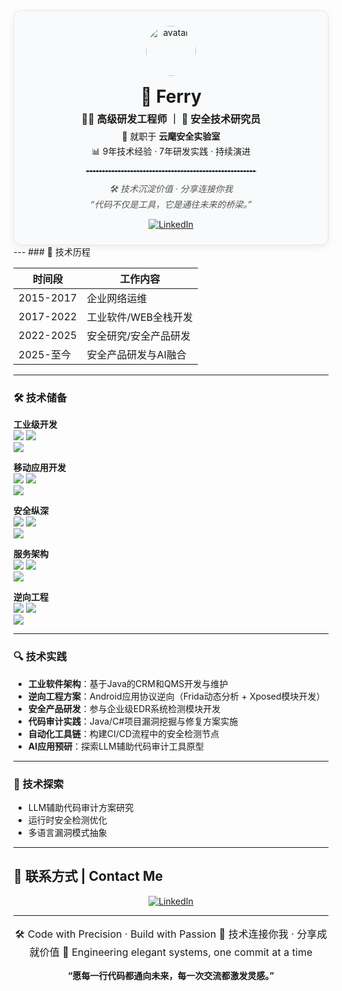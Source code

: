 <div align="center" style="border:1px solid #e5e7eb; border-radius:12px; padding:24px; max-width:600px; margin:auto; background-color:#f9fafb; box-shadow: 0 4px 12px rgba(0,0,0,0.06);">

  <img src="https://cdn-icons-png.flaticon.com/512/3135/3135715.png" alt="avatar" width="80" style="border-radius:50%; margin-bottom:16px;">

  <h2 style="font-size:28px; margin:0;">🚀 Ferry</h2>

  <p style="font-size:16px; font-weight:bold; margin:6px 0;">👨‍💻 高级研发工程师 ｜ 🔐 安全技术研究员</p>
  
  <p style="margin:4px 0;">🏢 就职于 <strong>云麾安全实验室</strong></p>
  <p style="margin:4px 0;">📊 9年技术经验 · 7年研发实践 · 持续演进</p>

  <hr style="width:60%; border:1px dashed #d1d5db; margin:16px auto;">

  <p style="font-style:italic; color:#555;">
    🛠️ 技术沉淀价值 · 分享连接你我 <br>
    “代码不仅是工具，它是通往未来的桥梁。”
  </p>

  <a href="https://linkedin.com/in/YourLinkedIn" target="_blank">
    <img src="https://img.shields.io/badge/LinkedIn-职业档案-0077B5?style=for-the-badge&logo=linkedin&logoColor=white" alt="LinkedIn">
  </a>

</div>
---
### 📆 技术历程

| 时间段      | 工作内容                     |
|-------------|----------------------------|
| 2015-2017   | 企业网络运维       |
| 2017-2022   | 工业软件/WEB全栈开发  |
| 2022-2025   | 安全研究/安全产品研发        |
| 2025-至今   | 安全产品研发与AI融合         |

---
### 🛠️ 技术储备

**工业级开发**  
<img src="https://img.shields.io/badge/C%2B%2B-MFC架构-00599C?logo=c%2B%2B"> 
<img src="https://img.shields.io/badge/C%23-WPF企业应用-239120?logo=c-sharp">  
<img src="https://img.shields.io/badge/JavaEE-分布式系统-ED8B00?logo=openjdk">

**移动应用开发**  
<img src="https://img.shields.io/badge/Android_原生-高性能组件-3DDC84?logo=android"> 
<img src="https://img.shields.io/badge/iOS_原生-ObjectiveC开发-0A84FF?logo=apple">  
<img src="https://img.shields.io/badge/UniApp-跨端架构-FF6A00?logo=uniapp">

**安全纵深**  
<img src="https://img.shields.io/badge/Xposed-系统级Hook-0078D4?logo=xposed"> 
<img src="https://img.shields.io/badge/Frida-运行时插桩-8A2BE2?logo=frida">  
<img src="https://img.shields.io/badge/ARM_逆向-协议解析-0096D6">

**服务架构**  
<img src="https://img.shields.io/badge/SpringCloud-微服务治理-6DB33F?logo=springcloud"> 
<img src="https://img.shields.io/badge/Redis-高并发缓存-DC382D?logo=redis">  
<img src="https://img.shields.io/badge/Kafka-亿级消息流-231F20?logo=apachekafka">

**逆向工程**  
<img src="https://img.shields.io/badge/IDA_Pro-二进制分析-000000?logo=hexo"> 
<img src="https://img.shields.io/badge/JADX-深度逆向-3DDC84">  
<img src="https://img.shields.io/badge/LLDB-动态调试-0096D6?logo=debug">

---
### 🔍 技术实践

- **工业软件架构**：基于Java的CRM和QMS开发与维护  
- **逆向工程方案**：Android应用协议逆向（Frida动态分析 + Xposed模块开发）  
- **安全产品研发**：参与企业级EDR系统检测模块开发  
- **代码审计实践**：Java/C#项目漏洞挖掘与修复方案实施  
- **自动化工具链**：构建CI/CD流程中的安全检测节点  
- **AI应用预研**：探索LLM辅助代码审计工具原型
---

### 🌱 技术探索

- LLM辅助代码审计方案研究  
- 运行时安全检测优化  
- 多语言漏洞模式抽象
---

## 📮 联系方式 | Contact Me
<div>
  <p align="center">
  <a href="https://linkedin.com/in/YourLinkedIn" target="_blank">
    <img src="https://img.shields.io/badge/LinkedIn-职业档案-0077B5?style=flat&logo=linkedin&logoColor=white" alt="LinkedIn">
  </a>
</p>

---

<p align="center" style="font-size:16px">
  🛠️ Code with Precision · Build with Passion  
  💬 技术连接你我 · 分享成就价值  
  🚀 Engineering elegant systems, one commit at a time
</p>

<p align="center">
  <strong>“愿每一行代码都通向未来，每一次交流都激发灵感。”</strong>
</p>
</div>
